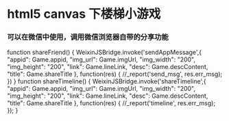 html5 canvas 下楼梯小游戏
===========

### 可以在微信中使用，调用微信浏览器自带的分享功能

function shareFriend() {
    WeixinJSBridge.invoke('sendAppMessage',{
        "appid": Game.appid,
        "img_url": Game.imgUrl,
        "img_width": "200",
        "img_height": "200",
        "link": Game.lineLink,
        "desc": Game.descContent,
        "title": Game.shareTitle
    }, function(res) {
        //_report('send_msg', res.err_msg);
    })
}
function shareTimeline() {
    WeixinJSBridge.invoke('shareTimeline',{
    	"appid": Game.appid,
        "img_url": Game.imgUrl,
        "img_width": "200",
        "img_height": "200",
        "link": Game.lineLink,
        "desc": Game.descContent,
        "title": Game.shareTitle
    }, function(res) {
           //_report('timeline', res.err_msg);
    });
}
